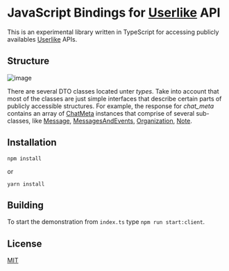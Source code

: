 # JavaScript Bindings for [Userlike](https://www.userlike.com/en/) API

This is an experimental library written in TypeScript for accessing publicly availables [Userlike](https://www.userlike.com/en/public/tutorial/api/intro) APIs.

## Structure 

![image](https://image.ibb.co/iSMhak/structure.png)

There are several DTO classes located unter *types*. Take into account that most of the classes are just simple interfaces that describe certain parts of publicly accessible structures. For example, the response for *chat_meta* contains an array of [ChatMeta](https://github.com/brakmic/userlike-js/blob/master/src/api/v1/public/types/chat/chat-meta.ts) instances that comprise of several sub-classes, like [Message](https://github.com/brakmic/userlike-js/blob/master/src/api/v1/public/types/chat/message.ts), [MessagesAndEvents](https://github.com/brakmic/userlike-js/blob/master/src/api/v1/public/types/chat/messages-and-event.ts), [Organization](https://github.com/brakmic/userlike-js/blob/master/src/api/v1/public/types/chat/organization.ts), [Note](https://github.com/brakmic/userlike-js/blob/master/src/api/v1/public/types/chat/note.ts). 

## Installation

`npm install`

or 

`yarn install`

## Building

To start the demonstration from `index.ts` type `npm run start:client`.

## License 

[MIT](https://github.com/brakmic/userlike-js/blob/master/LICENSE)

